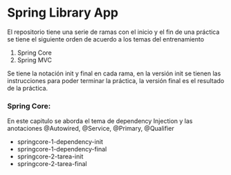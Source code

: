 # Spring Library App

El repositorio tiene una serie de ramas con el inicio y el fin de una práctica se tiene el siguiente orden de acuerdo a los temas del entrenamiento

1) Spring Core
2) Spring MVC

Se tiene la notación init y final en cada rama, en la versión init se tienen las instrucciones para poder terminar la práctica, la versión final es el resultado de la práctica. 

### Spring Core:

En este capitulo se aborda el tema de dependency Injection y las anotaciones @Autowired, @Service, @Primary, @Qualifier

 * springcore-1-dependency-init
 * springcore-1-dependency-final
 * springcore-2-tarea-init
 * springcore-2-tarea-final
